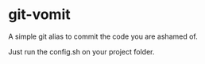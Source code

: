 # git-vomit
A simple git alias to commit the code you are ashamed of.

Just run the config.sh on your project folder.

